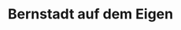 ---
title: Bernstadt auf dem Eigen
url: /bernstadt-auf-dem-eigen/
latitude: 51.048
longitude: 14.826
---